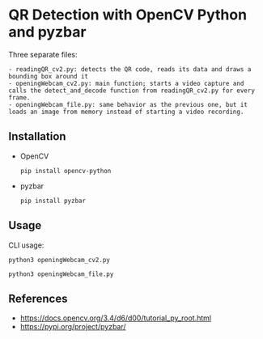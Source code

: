 # QR Detection with OpenCV Python and pyzbar

Three separate files:

    - readingQR_cv2.py: detects the QR code, reads its data and draws a bounding box around it
    - openingWebcam_cv2.py: main function; starts a video capture and calls the detect_and_decode function from readingQR_cv2.py for every frame.
    - openingWebcam_file.py: same behavior as the previous one, but it loads an image from memory instead of starting a video recording.

## Installation

- OpenCV 
    
    ```
    pip install opencv-python
    ```

- pyzbar

    ```
    pip install pyzbar
    ```

## Usage

CLI usage:

    python3 openingWebcam_cv2.py

    python3 openingWebcam_file.py

## References
- https://docs.opencv.org/3.4/d6/d00/tutorial_py_root.html
- https://pypi.org/project/pyzbar/
